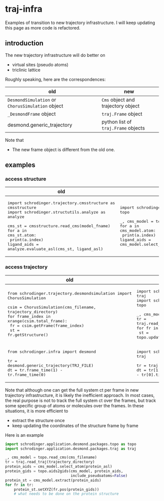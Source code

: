 # traj-infra
Examples of transition to new trajectory infrastructure. 
I will keep updating this page as more code is refactored.

## introduction

The new trajectory infrastructure will do better on

* virtual sites (pseudo atoms)
* triclinic lattice



Roughly speaking, here are the correspondences:

old | new 
--- | --- 
`DesmondSimulation` or `ChorusSimulation` object | `Cms` object and trajectory object
`_DesmondFrame` object | `traj.Frame` object
desmond.generic_trajectory | python list of `traj.Frame` objects

Note that 

* The new frame object is different from the old one. 


## examples 

### access structure
| old | new 
| --- | --- 
| <pre>import schrodinger.trajectory.cmsstructure as cmsstructure<br>import schrodinger.structutils.analyze as analyze<br><br>cms_st = cmsstructure.read_cms(model_fname)<br>for a in cms_st.atom:<br>    print(a.index)<br>ligand_aids = analyze.evaluate_asl(cms_st, ligand_asl) </pre> | <pre>import schrodinger.application.desmond.packages.topo as topo<br><br>_, cms_model = topo.read_cms(model_fname)<br>for a in cms_model.atom:<br>    print(a.index)<br>ligand_aids = cms_model.select_atom(ligand_asl)</pre>
 
### access trajectory 

|old | new
| --- | --- 
|<pre>from schrodinger.trajectory.desmondsimulation import ChorusSimulation<br><br>csim = ChorusSimulation(cms_filename, trajectory_directory)<br>for frame_index in xrange(csim.total_frame):<br>    fr = csim.getFrame(frame_index)<br>    st = fr.getStructure()</pre> | <pre>import schrodinger.application.desmond.packages.traj as traj<br>import schrodinger.application.desmond.packages.topo as topo<br><br>_, cms_model = topo.read_cms(model_fname)<br>tr = traj.read_traj(trajectory_directory)<br>for fr in tr:<br>    st = topo.update_fsys_ct(cms_model, fr).fsys_ct </pre>
|<pre>from schrodinger.infra import desmond<br><br>tr = desmond.generic_trajectory(TRJ_FILE)<br>dt = tr.frame_time(1) - tr.frame_time(0)</pre>| <pre>import schrodinger.application.desmond.packages.traj as traj<br><br>tr = traj.read_traj(trajectory_directory)<br>dt = tr[1].time - tr[0].time</pre>


Note that although one can get the full system ct per frame in new trajectory infrastructure, it is likely the inefficient approach. In most cases, the real purpose is not to track the full system ct over the frames, but track some specific group of atoms or molecules over the frames. In these situations, it is more efficient to 

* extract the structure once
* keep updating the coordinates of the structure frame by frame

Here is an example

```python
import schrodinger.application.desmond.packages.topo as topo
import schrodinger.application.desmond.packages.traj as traj

_, cms_model = topo.read_cms(cms_filename)
tr = traj.read_traj(trajectory_directory)
protein_aids = cms_model.select_atom(protein_asl)
protein_gids = topo.aids2gids(cms_model, protein_aids,
                              include_pseudoatoms=False)
protein_st = cms_model.extract(protein_aids)
for fr in tr:
    protein_st.setXYZ(fr.pos(protein_gids))
    # what needs to be done on the protein structure
```
